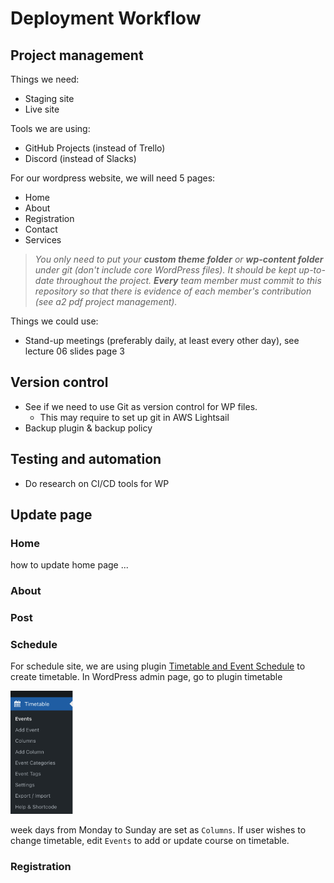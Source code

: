 # Deployment Workflow

## Project management
Things we need:
- Staging site
- Live site

Tools we are using:
- GitHub Projects (instead of Trello)
- Discord (instead of Slacks)

For our wordpress website, we will need 5 pages:
- Home
- About
- Registration
- Contact
- Services

> *You only need to put your **custom theme folder** or **wp-content folder** under git (don't include core WordPress files). It should be kept up-to-date throughout the project. **Every** team member must commit to this repository so that there is evidence of each member's contribution (see a2 pdf project management).*

Things we could use:
- Stand-up meetings (preferably daily, at least every other day), see lecture 06 slides page 3

## Version control
- See if we need to use Git as version control for WP files.
  - This may require to set up git in AWS Lightsail
- Backup plugin & backup policy


## Testing and automation
- Do research on CI/CD tools for WP

## Update page
### Home
how to update home page ...
### About
### Post
### Schedule
For schedule site, we are using plugin [Timetable and Event Schedule](https://fr.wordpress.org/plugins/mp-timetable/) to create timetable. In WordPress admin page, go to plugin timetable

<img src="images/timetable.png" width="100px"/>

week days from Monday to Sunday are set as `Columns`. If user wishes to change timetable, edit `Events` to add or update course on timetable.

### Registration

